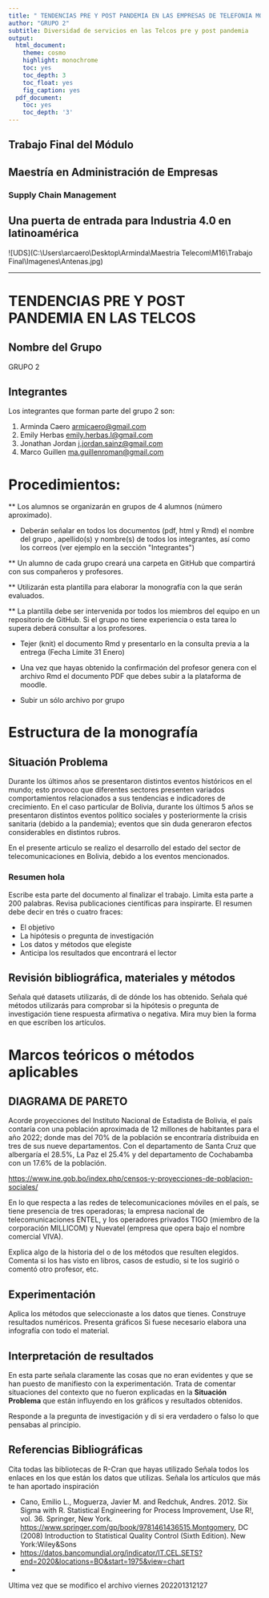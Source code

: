 ```yaml
---
title: " TENDENCIAS PRE Y POST PANDEMIA EN LAS EMPRESAS DE TELEFONIA MOVIL EN BOLIVIA"
author: "GRUPO 2"
subtitle: Diversidad de servicios en las Telcos pre y post pandemia 
output:
  html_document:
    theme: cosmo
    highlight: monochrome
    toc: yes
    toc_depth: 3
    toc_float: yes
    fig_caption: yes
  pdf_document:
    toc: yes
    toc_depth: '3'
---
```



## Trabajo Final del Módulo

<h2>Maestría en Administración de Empresas </h2>

<h3>Supply Chain Management  </h3>
<h2> Una puerta de entrada para Industria 4.0 en latinoamérica </h2>
![UDS](C:\Users\arcaero\Desktop\Arminda\Maestria Telecom\M16\Trabajo Final\Imagenes\Antenas.jpg)
<hr>


# TENDENCIAS PRE Y POST PANDEMIA EN LAS TELCOS

## Nombre del Grupo

GRUPO 2

## Integrantes

Los integrantes que forman parte del grupo 2 son:

1. Arminda Caero <armicaero@gmail.com>
2. Emily Herbas <emily.herbas.l@gmail.com>
3. Jonathan Jordan <j.jordan.sainz@gmail.com>
4. Marco Guillen <ma.guillenroman@gmail.com>

# Procedimientos:

** Los alumnos se organizarán en grupos de 4 alumnos (número aproximado).

* Deberán señalar en todos los documentos (pdf, html y Rmd) el nombre del grupo , apellido(s) y nombre(s) de todos los integrantes, así como los correos (ver ejemplo en la sección "Integrantes")

** Un alumno de cada grupo creará una carpeta en GitHub que compartirá con sus compañeros y profesores.

** Utilizarán esta plantilla para elaborar la monografía con la que serán evaluados.

** La plantilla debe ser intervenida por todos los miembros del equipo en un repositorio de GitHub. Si el grupo no tiene experiencia o esta tarea lo supera deberá consultar a los profesores.

* Tejer (knit) el documento Rmd y presentarlo en la consulta previa a la entrega (Fecha Límite 31 Enero)

* Una vez que hayas obtenido la confirmación del profesor genera con el archivo Rmd el documento PDF que debes subir a la plataforma de moodle.

* Subir un sólo archivo por grupo


# Estructura de la monografía

## Situación Problema

Durante los últimos años se presentaron distintos eventos históricos en el mundo; esto provoco que diferentes sectores presenten variados comportamientos relacionados a sus tendencias e indicadores de crecimiento. En el caso particular de Bolivia, durante los últimos 5 años se presentaron distintos eventos político sociales y posteriormente la crisis sanitaria (debido a la pandemia); eventos que sin duda generaron efectos considerables en distintos rubros.

En el presente articulo se realizo el desarrollo del estado del sector de telecomunicaciones en Bolivia, debido a los eventos mencionados.

### Resumen hola

Escribe esta parte del documento al finalizar el trabajo. 
Limita esta parte a 200 palabras. 
Revisa publicaciones científicas para inspirarte. 
El resumen debe decir en trés o cuatro fraces:

* El objetivo
* La hipótesis o pregunta de investigación
* Los datos y métodos que elegiste
* Anticipa los resultados que encontrará el lector

## Revisión bibliográfica, materiales y métodos

Señala qué datasets utilizarás, di de dónde los has obtenido. 
Señala qué métodos utilizarás para comprobar si la hipótesis o pregunta de investigación tiene respuesta afirmativa o negativa.
Mira muy bien la forma en que escriben los artículos.


# Marcos teóricos o métodos aplicables
## DIAGRAMA DE PARETO

Acorde proyecciones del Instituto Nacional de Estadista de Bolivia, el país contaría con una población aproximada de 12 millones de habitantes para el año 2022; donde mas del 70% de la población se encontraría distribuida en tres de sus nueve departamentos. Con el departamento de Santa Cruz que albergaría el 28.5%, La Paz el 25.4% y del departamento de Cochabamba con un 17.6% de la población.

https://www.ine.gob.bo/index.php/censos-y-proyecciones-de-poblacion-sociales/

En lo que respecta a las redes de telecomunicaciones móviles en el país, se tiene presencia de tres operadoras; la empresa nacional de telecomunicaciones ENTEL, y los operadores privados TIGO (miembro de la corporación MILLICOM) y Nuevatel (empresa que opera bajo el nombre comercial VIVA).







Explica algo de la historia del o de los métodos que resulten elegidos. Comenta si los has visto en libros, casos de estudio, si te los sugirió o comentó otro profesor, etc.


## Experimentación

Aplica los métodos que seleccionaste a los datos que tienes.
Construye resultados numéricos.
Presenta gráficos
Si fuese necesario elabora una infografía con todo el material.


## Interpretación de resultados

En esta parte señala claramente las cosas que no eran evidentes y que se han puesto de manifiesto con la experimentación.
Trata de comentar situaciones del contexto que no fueron explicadas en la **Situación Problema** que están influyendo en los gráficos y resultados obtenidos.

Responde a la pregunta de investigación y di si era verdadero o falso lo que pensabas al principio.


## Referencias Bibliográficas

Cita todas las bibliotecas de R-Cran que hayas utilizado
Señala todos los enlaces en los que están los datos que utilizas.
Señala los artículos que más te han aportado inspiración

* Cano, Emilio L., Moguerza, Javier M. and Redchuk, Andres. 2012. Six Sigma with R. Statistical Engineering for Process Improvement, Use R!, vol. 36. Springer, New York. https://www.springer.com/gp/book/9781461436515.Montgomery, DC (2008) Introduction to Statistical Quality Control (Sixth Edition). New York:Wiley&Sons
* https://datos.bancomundial.org/indicator/IT.CEL.SETS?end=2020&locations=BO&start=1975&view=chart
* 


Ultima vez que se modifico el archivo viernes 202201312127

